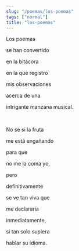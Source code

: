 ```yaml
---
slug: "/poemas/los-poemas"
tags: ["normal"]
title: "los-poemas"
---
```

Los poemas

se han convertido

en la bitácora

en la que registro

mis observaciones

acerca de una

intrigante manzana musical.

&nbsp;

No sé si la fruta

me está engañando

para que

no me la coma yo,

pero

definitivamente

se ve tan viva que

me declararía

inmediatamente,

si tan solo supiera

hablar su idioma.